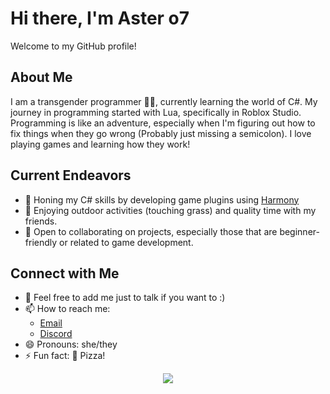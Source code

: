 # Hi there, I'm Aster o7

Welcome to my GitHub profile!

## About Me

I am a transgender programmer 🏳️‍⚧️, currently learning the world of C#. My journey in programming started with Lua, specifically in Roblox Studio. Programming is like an adventure, especially when I'm figuring out how to fix things when they go wrong (Probably just missing a semicolon). I love playing games and learning how they work!

## Current Endeavors

- 🔭 Honing my C# skills by developing game plugins using [Harmony](https://github.com/pardeike/Harmony)
- 🌱 Enjoying outdoor activities (touching grass) and quality time with my friends.
- 👯 Open to collaborating on projects, especially those that are beginner-friendly or related to game development.

## Connect with Me

- 💬 Feel free to add me just to talk if you want to :)
- 📫 How to reach me:
  - [Email](mailto:me@aster.lol?subject=[GitHub]%20Hey%20There)
  - [Discord](https://dc.aaro.dev/109092873860808704)  
- 😄 Pronouns: she/they
- ⚡ Fun fact: 🍕 Pizza!

<p align="center">
  <img src="https://github-readme-stats.vercel.app/api?username=catasterphe&show_icons=true&theme=onedark">
</p>
